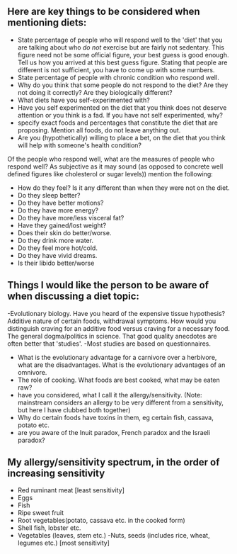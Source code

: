Here are key things to be considered when mentioning diets:
--------------------------
- State percentage of people who will respond well to the 'diet' that you are talking about who _do not_ exercise but are fairly not sedentary. This figure need not be some official figure, your best guess is good enough. Tell us how you arrived at this best guess figure. Stating that people are different is not sufficient, you have to come up with some numbers.
- State percentage of people with chronic condition who respond well.
- Why do you think that some people do not respond to the diet? Are they not doing it correctly? Are they biologically different?
- What diets have you self-experimented with?
- Have you self experimented on the diet that you think does not deserve attention or you think is a fad. If you have not self experimented, why?
- specify exact foods and percentages that constitute the diet that are proposing. Mention  all foods, do not leave anything out.
- Are you (hypothetically) willing to place a bet, on the diet that you think will help with someone's health condition? 


Of the people who respond well, what are the measures of people who respond well?
As subjective as it may sound (as opposed to concrete well defined figures like cholesterol or sugar levels)) mention the following:
- How do they feel? Is it any different than when they were not on the diet.
- Do they sleep better?
- Do they have better motions?
- Do they have more energy?
- Do they have more/less visceral fat?
- Have they gained/lost weight?
- Does their skin do better/worse.
- Do they drink more water.
- Do they feel more hot/cold.
- Do they have vivid dreams.
- Is their libido better/worse

Things I would like the person to be aware of when discussing a diet topic:
---------------------------------------------------------------
-Evolutionary biology. Have you heard of the expensive tissue hypothesis?
Additive nature of certain foods, withdrawal symptoms. How would you distinguish craving for an additive food versus craving for a necessary food.
The general dogma/politics in science.
That good quality anecdotes are often better that 'studies'.
-Most studies are based on questionnaires.
- What is the evolutionary advantage for a carnivore over a herbivore, what are the disadvantages. What is the evolutionary advantages of an omnivore.
- The role of cooking. What foods are best cooked, what may be eaten raw?
- have you considered, what I call it the allergy/sensitivity. (Note: mainstream considers an allergy to be very different from a sensitivity, but here I have clubbed both together)
- Why do certain foods have toxins in them, eg certain fish, cassava, potato etc.
- are you aware of the Inuit paradox, French paradox and the Israeli paradox?

My allergy/sensitivity spectrum, in the order of increasing sensitivity
-------------------------------------------------------------------------
- Red ruminant meat [least sensitivity]
- Eggs
- Fish
- Ripe sweet fruit
- Root vegetables(potato, cassava etc. in the cooked form)
- Shell fish, lobster etc.
- Vegetables (leaves, stem etc.)
-Nuts, seeds (includes rice, wheat, legumes etc.) [most sensitivity]
